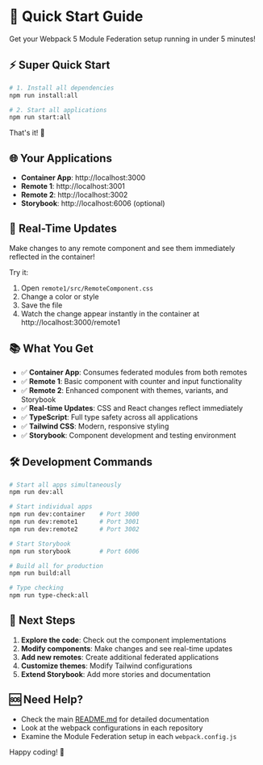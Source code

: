 # 🚀 Quick Start Guide

Get your Webpack 5 Module Federation setup running in under 5 minutes!

## ⚡ Super Quick Start

```bash
# 1. Install all dependencies
npm run install:all

# 2. Start all applications
npm run start:all
```

That's it! 🎉

## 🌐 Your Applications

- **Container App**: http://localhost:3000
- **Remote 1**: http://localhost:3001
- **Remote 2**: http://localhost:3002
- **Storybook**: http://localhost:6006 (optional)

## 🔄 Real-Time Updates

Make changes to any remote component and see them immediately reflected in the container!

Try it:
1. Open `remote1/src/RemoteComponent.css`
2. Change a color or style
3. Save the file
4. Watch the change appear instantly in the container at http://localhost:3000/remote1

## 📚 What You Get

- ✅ **Container App**: Consumes federated modules from both remotes
- ✅ **Remote 1**: Basic component with counter and input functionality
- ✅ **Remote 2**: Enhanced component with themes, variants, and Storybook
- ✅ **Real-time Updates**: CSS and React changes reflect immediately
- ✅ **TypeScript**: Full type safety across all applications
- ✅ **Tailwind CSS**: Modern, responsive styling
- ✅ **Storybook**: Component development and testing environment

## 🛠️ Development Commands

```bash
# Start all apps simultaneously
npm run dev:all

# Start individual apps
npm run dev:container    # Port 3000
npm run dev:remote1      # Port 3001
npm run dev:remote2      # Port 3002

# Start Storybook
npm run storybook        # Port 6006

# Build all for production
npm run build:all

# Type checking
npm run type-check:all
```

## 🎯 Next Steps

1. **Explore the code**: Check out the component implementations
2. **Modify components**: Make changes and see real-time updates
3. **Add new remotes**: Create additional federated applications
4. **Customize themes**: Modify Tailwind configurations
5. **Extend Storybook**: Add more stories and documentation

## 🆘 Need Help?

- Check the main [README.md](README.md) for detailed documentation
- Look at the webpack configurations in each repository
- Examine the Module Federation setup in each `webpack.config.js`

Happy coding! 🎉
